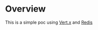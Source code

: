 # Overview

This is a simple poc using [Vert.x] and [Redis]


[Vert.x]:https://vertx.io/
[Redis]:https://redis.io